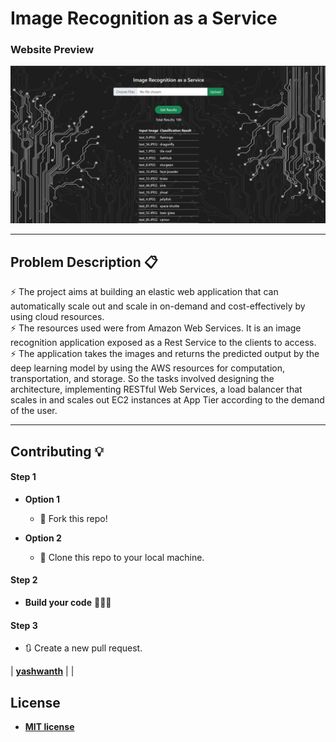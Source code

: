 # Image Recognition as a Service

### Website Preview
<img src="webapp_images/project.png" width="900">


----

## Problem Description 📋
⚡️ The project aims at building an elastic web application that can automatically scale out and scale in on-demand and cost-effectively by using cloud resources. \
⚡️ The resources used were from Amazon Web Services. It is an image recognition application exposed as a Rest Service to the clients to access. \
⚡️ The application takes the images and returns the predicted output by the deep learning model by using the AWS resources for computation, transportation, and storage. So the tasks involved designing the architecture, implementing RESTful Web Services, a load balancer that scales in and scales out EC2 instances at App Tier according to the demand of the user.



---

## Contributing 💡


#### Step 1

- **Option 1**
    - 🍴 Fork this repo!

- **Option 2**
    - 👯 Clone this repo to your local machine.


#### Step 2

- **Build your code** 🔨🔨🔨

#### Step 3

- 🔃 Create a new pull request.





| <a href="https://yashwanth-08.github.io" target="_blank">**yashwanth**</a> | 
| 

## License
- **[MIT license](http://opensource.org/licenses/mit-license.php)**
